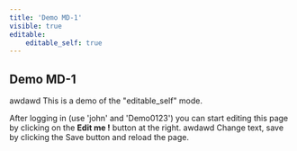 ```yaml
---
title: 'Demo MD-1'
visible: true
editable:
    editable_self: true
---
```


## Demo MD-1
awdawd
This is a demo of the "editable_self" mode.

After logging in (use 'john' and 'Demo0123') you can start editing this page by clicking on the <b>Edit me !</b> button at the right.
awdawd
Change text, save by clicking the Save button and reload the page.
